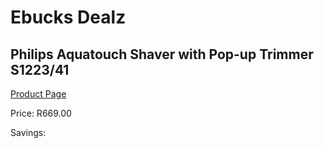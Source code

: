 
# Ebucks Dealz
## Philips Aquatouch Shaver with Pop-up Trimmer S1223/41
[Product Page](https://www.ebucks.com/web/shop/productSelected.do?prodId=1186943518&catId=375509364)

Price: R669.00

Savings: 


	